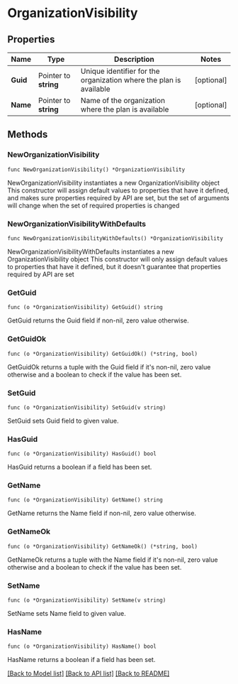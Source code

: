 # OrganizationVisibility

## Properties

Name | Type | Description | Notes
------------ | ------------- | ------------- | -------------
**Guid** | Pointer to **string** | Unique identifier for the organization where the plan is available | [optional] 
**Name** | Pointer to **string** | Name of the organization where the plan is available | [optional] 

## Methods

### NewOrganizationVisibility

`func NewOrganizationVisibility() *OrganizationVisibility`

NewOrganizationVisibility instantiates a new OrganizationVisibility object
This constructor will assign default values to properties that have it defined,
and makes sure properties required by API are set, but the set of arguments
will change when the set of required properties is changed

### NewOrganizationVisibilityWithDefaults

`func NewOrganizationVisibilityWithDefaults() *OrganizationVisibility`

NewOrganizationVisibilityWithDefaults instantiates a new OrganizationVisibility object
This constructor will only assign default values to properties that have it defined,
but it doesn't guarantee that properties required by API are set

### GetGuid

`func (o *OrganizationVisibility) GetGuid() string`

GetGuid returns the Guid field if non-nil, zero value otherwise.

### GetGuidOk

`func (o *OrganizationVisibility) GetGuidOk() (*string, bool)`

GetGuidOk returns a tuple with the Guid field if it's non-nil, zero value otherwise
and a boolean to check if the value has been set.

### SetGuid

`func (o *OrganizationVisibility) SetGuid(v string)`

SetGuid sets Guid field to given value.

### HasGuid

`func (o *OrganizationVisibility) HasGuid() bool`

HasGuid returns a boolean if a field has been set.

### GetName

`func (o *OrganizationVisibility) GetName() string`

GetName returns the Name field if non-nil, zero value otherwise.

### GetNameOk

`func (o *OrganizationVisibility) GetNameOk() (*string, bool)`

GetNameOk returns a tuple with the Name field if it's non-nil, zero value otherwise
and a boolean to check if the value has been set.

### SetName

`func (o *OrganizationVisibility) SetName(v string)`

SetName sets Name field to given value.

### HasName

`func (o *OrganizationVisibility) HasName() bool`

HasName returns a boolean if a field has been set.


[[Back to Model list]](../README.md#documentation-for-models) [[Back to API list]](../README.md#documentation-for-api-endpoints) [[Back to README]](../README.md)


